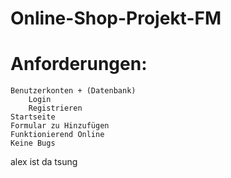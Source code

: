 # Online-Shop-Projekt-FM
# Anforderungen:
    Benutzerkonten + (Datenbank)
        Login
        Registrieren
    Startseite
    Formular zu Hinzufügen
    Funktionierend Online
    Keine Bugs

alex ist da 
tsung
